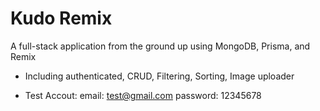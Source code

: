 # Kudo Remix

A full-stack application from the ground up using MongoDB, Prisma, and Remix

- Including authenticated, CRUD, Filtering, Sorting, Image uploader

- Test Accout:
  email: test@gmail.com
  password: 12345678
